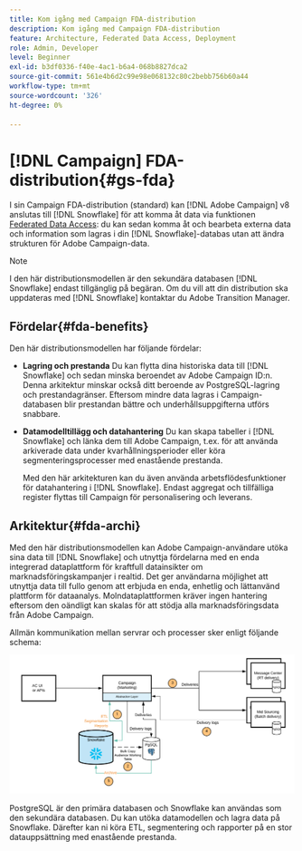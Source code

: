 ```yaml
---
title: Kom igång med Campaign FDA-distribution
description: Kom igång med Campaign FDA-distribution
feature: Architecture, Federated Data Access, Deployment
role: Admin, Developer
level: Beginner
exl-id: b3df0336-f40e-4ac1-b6a4-068b8827dca2
source-git-commit: 561e4b6d2c99e98e068132c80c2bebb756b60a44
workflow-type: tm+mt
source-wordcount: '326'
ht-degree: 0%

---
```


# [!DNL Campaign] FDA-distribution{#gs-fda}

I sin Campaign FDA-distribution (standard) kan [!DNL Adobe Campaign] v8 anslutas till [!DNL Snowflake] för att komma åt data via funktionen [Federated Data Access](../connect/fda.md): du kan sedan komma åt och bearbeta externa data och information som lagras i din [!DNL Snowflake]-databas utan att ändra strukturen för Adobe Campaign-data.

>[!NOTE]
>
>I den här distributionsmodellen är den sekundära databasen [!DNL Snowflake] endast tillgänglig på begäran. Om du vill att din distribution ska uppdateras med [!DNL Snowflake] kontaktar du Adobe Transition Manager.
>

## Fördelar{#fda-benefits}

Den här distributionsmodellen har följande fördelar:

* **Lagring och prestanda**
Du kan flytta dina historiska data till [!DNL Snowflake] och sedan minska beroendet av Adobe Campaign ID:n. Denna arkitektur minskar också ditt beroende av PostgreSQL-lagring och prestandagränser. Eftersom mindre data lagras i Campaign-databasen blir prestandan bättre och underhållsuppgifterna utförs snabbare.

* **Datamodelltillägg och datahantering**
Du kan skapa tabeller i [!DNL Snowflake] och länka dem till Adobe Campaign, t.ex. för att använda arkiverade data under kvarhållningsperioder eller köra segmenteringsprocesser med enastående prestanda.

  Med den här arkitekturen kan du även använda arbetsflödesfunktioner för datahantering i [!DNL Snowflake]. Endast aggregat och tillfälliga register flyttas till Campaign för personalisering och leverans.


## Arkitektur{#fda-archi}

Med den här distributionsmodellen kan Adobe Campaign-användare utöka sina data till [!DNL Snowflake] och utnyttja fördelarna med en enda integrerad dataplattform för kraftfull datainsikter om marknadsföringskampanjer i realtid. Det ger användarna möjlighet att utnyttja data till fullo genom att erbjuda en enda, enhetlig och lättanvänd plattform för dataanalys. Molndataplattformen kräver ingen hantering eftersom den oändligt kan skalas för att stödja alla marknadsföringsdata från Adobe Campaign.

Allmän kommunikation mellan servrar och processer sker enligt följande schema:

![](assets/fda-architecture.png)

PostgreSQL är den primära databasen och Snowflake kan användas som den sekundära databasen. Du kan utöka datamodellen och lagra data på Snowflake. Därefter kan ni köra ETL, segmentering och rapporter på en stor datauppsättning med enastående prestanda.
